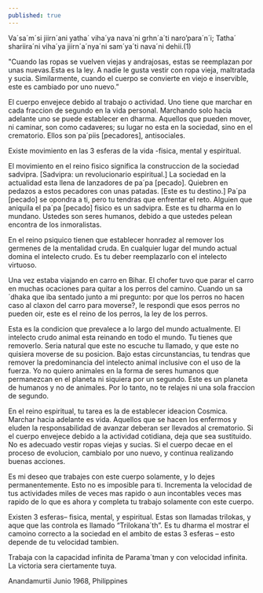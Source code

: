 ```yaml
---
published: true
---
```




Va´sa´m´si jiirn´ani yatha´ viha´ya nava´ni grhn´a´ti naro’para´n´i;
Tatha´ shariira´ni viha´ya jiirn´a´nya´ni sam´ya´ti nava´ni dehii.(1)

"Cuando las ropas se vuelven viejas y andrajosas, estas se reemplazan por unas nuevas.Esta es la ley. A nadie le gusta vestir con ropa vieja, maltratada y sucia. Similarmente, cuando el cuerpo se convierte en viejo e inservible, este es cambiado por uno nuevo.”

El cuerpo envejece debido al trabajo o actividad. Uno tiene que marchar en cada fraccion de segundo en la vida personal. Marchando solo hacia adelante uno se puede establecer en dharma. Aquellos que pueden mover, ni caminar, son como cadaveres; su lugar no esta en la sociedad, sino en el crematorio. Ellos son pa´piis [pecadores], antisociales.

Existe movimiento en las 3 esferas de la vida -fisica, mental y espiritual.

El movimiento en el reino fisico significa la construccion de la sociedad sadvipra.
 [Sadvipra: un revolucionario espiritual.] La sociedad en la actualidad esta llena de lanzadores de  pa´pa [pecado]. Quiebren en pedazos a estos pecadores con unas patadas. [Este es tu destino.] Pa´pa [pecado] se opondra a ti, pero tu tendras que enfrentar el reto. Alguien que aniquila el pa´pa [pecado] fisico es un sadvipra. Este es tu dharma en lo mundano. Ustedes son seres humanos, debido a que ustedes pelean encontra de los inmoralistas.

En el reino psiquico tienen que establecer honradez al remover los germenes de la mentalidad cruda. En cualquier lugar del mundo actual domina el intelecto crudo. Es tu deber reemplazarlo con el intelecto virtuoso.

Una vez estaba viajando en carro en Bihar. El chofer tuvo que parar el carro en muchas ocaciones para quitar a los perros del camino. Cuando un sa´dhaka que iba sentado junto a mi pregunto: por que los perros no hacen caso al claxon del carro para moverse?, le respondi que esos perros no pueden oir, este es el reino de los perros, la ley de los perros.

Esta es la condicion que prevalece a lo largo del mundo actualmente. El intelecto crudo animal esta reinando en todo el mundo. Tu tienes que removerlo. Seria natural que este no escuche tu llamado, y que este no quisiera moverse de su posicion. Bajo estas circunstancias, tu tendras que remover la predominancia del intelecto animal inclusive con el uso de la fuerza. Yo no quiero animales en la forma de seres humanos que permanezcan en el planeta ni siquiera por un segundo. Este es un planeta de humanos y no de animales. Por lo tanto, no te relajes ni una sola fraccion de segundo.

En el reino espiritual, tu tarea es la de establecer ideacion Cosmica. Marchar hacia adelante es vida. Aquellos que se hacen los enfermos y eluden la responsabilidad de avanzar deberan ser llevados al crematorio. Si el cuerpo envejece debido a la actividad cotidiana, deja que sea sustituido. No es adecuado vestir ropas viejas y sucias. Si el cuerpo decae en el proceso de evolucion, cambialo por uno nuevo, y continua realizando buenas acciones.

Es mi deseo que trabajes con este cuerpo solamente, y lo dejes permanentemente. Esto no es imposible para ti. Incrementa la velocidad de tus actividades miles de veces mas rapido o aun incontables veces mas rapido de lo que es ahora y completa tu trabajo solamente con este cuerpo.

Existen 3 esferas– fisica, mental, y espiritual. Estas son llamadas trilokas, y aque que las controla es llamado “Trilokana´th”. Es tu dharma el mostrar el camoino correcto a la sociedad en el ambito de estas 3 esferas – esto depende de tu velocidad tambien.

Trabaja con la capacidad infinita de Parama´tman y con velocidad infinita. La victoria sera ciertamente tuya.

Anandamurtii
Junio 1968, Philippines

